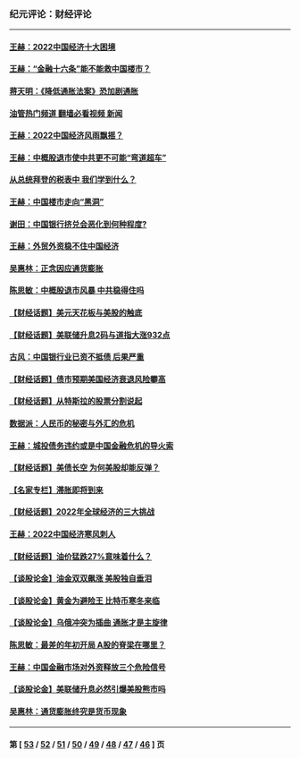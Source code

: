 ### 纪元评论：财经评论
---
#### [王赫：2022中国经济十大困境](../../pages/nsc1026/n13883766.md?12240330) 
#### [王赫：“金融十六条”能不能救中国楼市？](../../pages/nsc1026/n13868431.md?12240330) 
#### [蒋天明：《降低通胀法案》恐加剧通胀](../../pages/nsc1026/n13806996.md?12240330) 
#### [油管热门频道 翻墙必看视频 新闻](ok?12240330)
#### [王赫：2022中国经济风雨飘摇？](../../pages/nsc1026/n13803207.md?12240330) 
#### [王赫：中概股退市使中共更不可能“弯道超车”](../../pages/nsc1026/n13802858.md?12240330) 
#### [从总统拜登的税表中 我们学到什么？](../../pages/nsc1026/n13773081.md?12240330) 
#### [王赫：中国楼市走向“黑洞”](../../pages/nsc1026/n13770647.md?12240330) 
#### [谢田：中国银行挤兑会恶化到何种程度?](../../pages/nsc1026/n13766965.md?12240330) 
#### [王赫：外贸外资稳不住中国经济](../../pages/nsc1026/n13753933.md?12240330) 
#### [吴惠林：正念因应通货膨胀](../../pages/nsc1026/n13750350.md?12240330) 
#### [陈思敏：中概股退市风暴 中共稳得住吗](../../pages/nsc1026/n13738978.md?12240330) 
#### [【财经话题】美元天花板与美股的触底](../../pages/nsc1026/n13736495.md?12240330) 
#### [【财经话题】美联储升息2码与道指大涨932点](../../pages/nsc1026/n13727377.md?12240330) 
#### [古风：中国银行业已资不抵债 后果严重](../../pages/nsc1026/n13726111.md?12240330) 
#### [【财经话题】债市预期美国经济衰退风险攀高](../../pages/nsc1026/n13698043.md?12240330) 
#### [【财经话题】从特斯拉的股票分割说起](../../pages/nsc1026/n13679733.md?12240330) 
#### [数据派：人民币的秘密与外汇的危机](../../pages/nsc1026/n13667092.md?12240330) 
#### [王赫：城投债务违约或是中国金融危机的导火索](../../pages/nsc1026/n13665322.md?12240330) 
#### [【财经话题】美债长空 为何美股却能反弹？](../../pages/nsc1026/n13665895.md?12240330) 
#### [【名家专栏】滞胀即将到来](../../pages/nsc1026/n13658171.md?12240330) 
#### [【财经话题】2022年全球经济的三大挑战](../../pages/nsc1026/n13654423.md?12240330) 
#### [王赫：2022中国经济寒风刺人](../../pages/nsc1026/n13651403.md?12240330) 
#### [【财经话题】油价猛跌27%意味着什么？](../../pages/nsc1026/n13648767.md?12240330) 
#### [【谈股论金】油金双双飙涨 美股独自垂泪](../../pages/nsc1026/n13631742.md?12240330) 
#### [【谈股论金】黄金为避险王 比特币寒冬来临](../../pages/nsc1026/n13600406.md?12240330) 
#### [【谈股论金】乌俄冲突为插曲 通胀才是主旋律](../../pages/nsc1026/n13576797.md?12240330) 
#### [陈思敏：最差的年初开局 A股的脊梁在哪里？](../../pages/nsc1026/n13558359.md?12240330) 
#### [王赫：中国金融市场对外资释放三个危险信号](../../pages/nsc1026/n13546389.md?12240330) 
#### [【谈股论金】美联储升息必然引爆美股熊市吗](../../pages/nsc1026/n13519194.md?12240330) 
#### [吴惠林：通货膨胀终究是货币现象](../../pages/nsc1026/n13512979.md?12240330) 

---
#### 第 [ [53](./53.md?12240330) / [52](./52.md?12240330) / [51](./51.md?12240330) / [50](./50.md?12240330) / [49](./49.md?12240330) / [48](./48.md?12240330) / [47](./47.md?12240330) / [46](./46.md?12240330) ] 页
